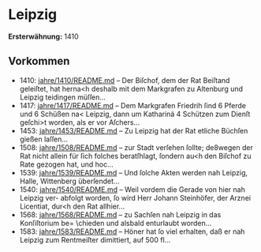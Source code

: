 # Leipzig

**Ersterwähnung:** 1410

## Vorkommen
- 1410: [jahre/1410/README.md](../jahre/1410/README.md) – Der Biſchof, dem
der Rat Beiſtand geleiſtet, hat herna<h deshalb mit dem
Markgrafen zu Altenburg und Leipzig teidingen müſſen...
- 1417: [jahre/1417/README.md](../jahre/1417/README.md) – Dem Markgrafen Friedrih ſind 6 Pferde und 6
Schüßen na< Leipzig, dann um Katharinä 4 Schützen
zum Dienſt geſchi>t worden, als er vor Aſchers...
- 1453: [jahre/1453/README.md](../jahre/1453/README.md) – Zu Leipzig hat der Rat etliche Büchſen gießen laſſen...
- 1508: [jahre/1508/README.md](../jahre/1508/README.md) – zur Stadt
verſehen ſollte; de8wegen der Rat nicht allein für ſich
folches beratſhlagt, ſondern au<h den Biſchof zu Rate
gezogen hat, und hoc...
- 1539: [jahre/1539/README.md](../jahre/1539/README.md) – Und ſolche Akten werden nah Leipzig, Halle, Wittenberg
überſendet...
- 1540: [jahre/1540/README.md](../jahre/1540/README.md) – Weil vordem die Gerade von hier nah Leipzig ver-
abfolgt worden, ſo wird Herr Johann Steinhöfer, der
Arznei Licentiat, dur<h den Rat allhier...
- 1568: [jahre/1568/README.md](../jahre/1568/README.md) – zu Sachſen nah Leipzig in das Konſiſtorium be=
\chieden und alsbald enturlaubt worden...
- 1583: [jahre/1583/README.md](../jahre/1583/README.md) – Höner
hat ſo viel erhalten, daß er nah Leipzig zum Rentmeiſter
dimittiert, auf 500 fl...
